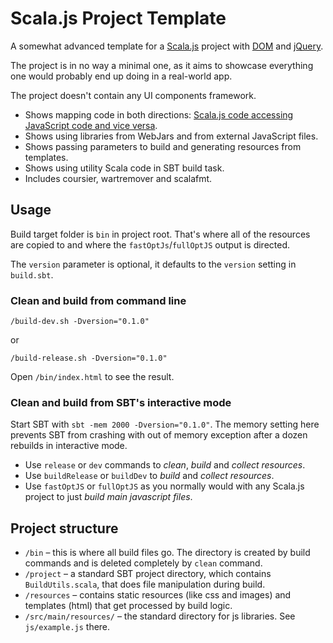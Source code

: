 # Scala.js Project Template

A somewhat advanced template for a [Scala.js](https://www.scala-js.org/doc/tutorial/basic/index.html) project with [DOM](https://github.com/scala-js/scala-js-dom) and [jQuery](https://github.com/jducoeur/jquery-facade).

The project is in no way a minimal one, as it aims to showcase everything one would probably end up doing in a real-world app.

The project doesn't contain any UI components framework. 

* Shows mapping code in both directions: [Scala.js code accessing JavaScript code and vice versa](https://www.scala-js.org/doc/interoperability/facade-types.html).
* Shows using libraries from WebJars and from external JavaScript files.
* Shows passing parameters to build and generating resources from templates.
* Shows using utility Scala code in SBT build task.
* Includes coursier, wartremover and scalafmt.

## Usage

Build target folder is `bin` in project root. That's where all of the resources are copied to and where the `fastOptJs`/`fullOptJS` output is directed.

The `version` parameter is optional, it defaults to the `version` setting in `build.sbt`.

### Clean and build from command line

`/build-dev.sh -Dversion="0.1.0"` 

or
 
`/build-release.sh -Dversion="0.1.0"`

Open `/bin/index.html` to see the result.

### Clean and build from SBT's interactive mode

Start SBT with `sbt -mem 2000 -Dversion="0.1.0"`. The memory setting here prevents SBT from crashing with out of memory exception after a dozen rebuilds in interactive mode.

* Use `release` or `dev` commands to *clean*, *build* and *collect resources*. 
* Use `buildRelease` or `buildDev` to *build* and *collect resources*.
* Use `fastOptJS` or `fullOptJS` as you normally would with any Scala.js project to just *build main javascript files*.  

## Project structure

* `/bin` – this is where all build files go. The directory is created by build commands and is deleted completely by `clean` command.
* `/project` – a standard SBT project directory, which contains `BuildUtils.scala`, that does file manipulation during build.
* `/resources` – contains static resources (like css and images) and templates (html) that get processed by build logic.
* `/src/main/resources/` – the standard directory for js libraries. See `js/example.js` there.


